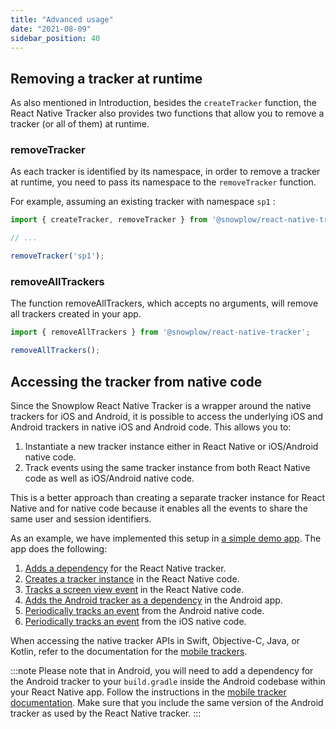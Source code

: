 ```yaml
---
title: "Advanced usage"
date: "2021-08-09"
sidebar_position: 40
---
```


## Removing a tracker at runtime

As also mentioned in Introduction, besides the `createTracker` function, the React Native Tracker also provides two functions that allow you to remove a tracker (or all of them) at runtime.

### removeTracker

As each tracker is identified by its namespace, in order to remove a tracker at runtime, you need to pass its namespace to the `removeTracker` function.

For example, assuming an existing tracker with namespace `sp1` :

```javascript
import { createTracker, removeTracker } from '@snowplow/react-native-tracker';

// ...

removeTracker('sp1');
```

### removeAllTrackers

The function removeAllTrackers, which accepts no arguments, will remove all trackers created in your app.

```javascript
import { removeAllTrackers } from '@snowplow/react-native-tracker';

removeAllTrackers();
```

## Accessing the tracker from native code

Since the Snowplow React Native Tracker is a wrapper around the native trackers for iOS and Android, it is possible to access the underlying iOS and Android trackers in native iOS and Android code. This allows you to:

1. Instantiate a new tracker instance either in React Native or iOS/Android native code.
2. Track events using the same tracker instance from both React Native code as well as iOS/Android native code.

This is a better approach than creating a separate tracker instance for React Native and for native code because it enables all the events to share the same user and session identifiers.

As an example, we have implemented this setup in [a simple demo app](https://github.com/snowplow-incubator/snowplow-react-native-demo-hybrid). The app does the following:

1. [Adds a dependency](https://github.com/snowplow-incubator/snowplow-react-native-demo-hybrid/blob/main/package.json#L3) for the React Native tracker.
2. [Creates a tracker instance](https://github.com/snowplow-incubator/snowplow-react-native-demo-hybrid/blob/main/App.tsx#L5) in the React Native code.
3. [Tracks a screen view event](https://github.com/snowplow-incubator/snowplow-react-native-demo-hybrid/blob/main/App.tsx#L9) in the React Native code.
4. [Adds the Android tracker as a dependency](https://github.com/snowplow-incubator/snowplow-react-native-demo-hybrid/blob/main/android/app/build.gradle#L182-L183) in the Android app.
5. [Periodically tracks an event](https://github.com/snowplow-incubator/snowplow-react-native-demo-hybrid/blob/main/android/app/src/main/java/com/snowplowanalytics/reactnativedemohybrid/MainActivity.java#L29-L37) from the Android native code.
6. [Periodically tracks an event](https://github.com/snowplow-incubator/snowplow-react-native-demo-hybrid/blob/main/ios/snowplowreactnativedemohybrid/main.m#L9-L15) from the iOS native code.

When accessing the native tracker APIs in Swift, Objective-C, Java, or Kotlin, refer to the documentation for the [mobile trackers](/docs/collecting-data/collecting-from-own-applications/mobile-trackers/index.md).

:::note
Please note that in Android, you will need to add a dependency for the Android tracker to your `build.gradle` inside the Android codebase within your React Native app. Follow the instructions in the [mobile tracker documentation](/docs/collecting-data/collecting-from-own-applications/mobile-trackers/index.md). Make sure that you include the same version of the Android tracker as used by the React Native tracker.
:::
